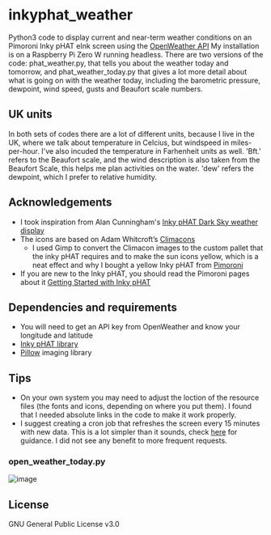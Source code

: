 # inkyphat_weather
Python3 code to display current and near-term weather conditions on an Pimoroni Inky pHAT eInk screen using the [OpenWeather API](https://openweathermap.org/) My installation is on a Raspberry Pi Zero W running headless. There are two versions of the code: phat_weather.py, that tells you about the weather today and tomorrow, and phat_weather_today.py that gives a lot more detail about what is going on with the weather today, including the barometric pressure, dewpoint, wind speed, gusts and Beaufort scale numbers.

## UK units
In both sets of codes there are a lot of different units, because I live in the UK, where we talk about temperature in Celcius, but windspeed in miles-per-hour. I've also incuded the temperature in Farhenheit units as well.  'Bft.' refers to the Beaufort scale, and the wind description is also taken from the Beaufort Scale, this helps me plan activities on the water. 'dew' refers the dewpoint, which I prefer to relative humidity.

## Acknowledgements
- I took inspiration from Alan Cunningham's [Inky pHAT Dark Sky weather display](https://github.com/AlanCunningham/inkyphat-darksky-weather-display/) 
- The icons are based on Adam Whitcroft’s [Climacons](http://adamwhitcroft.com/climacons/)
  - I used Gimp to convert the Climacon images to the custom pallet that the inky pHAT requires and to make the sun icons yellow, which is a neat effect and why I bought a yellow Inky pHAT from [Pimoroni](https://shop.pimoroni.com/products/inky-phat)
- If you are new to the Inky pHAT, you should read the Pimoroni pages about it [Getting Started with Inky pHAT](https://learn.pimoroni.com/tutorial/sandyj/getting-started-with-inky-phat)

## Dependencies and requirements
- You will need to get an API key from OpenWeather and know your longitude and latitude
- [Inky pHAT library](https://github.com/pimoroni/inky)
- [Pillow](https://pillow.readthedocs.io/en/stable/) imaging library

## Tips
- On your own system you may need to adjust the loction of the resource files (the fonts and icons, depending on where you put them). I found that I needed absolute links in the code to make it work properly.
- I suggest creating a cron job that refreshes the screen every 15 minutes with new data. This is a lot simpler than it sounds, check [here](https://www.ostechnix.com/a-beginners-guide-to-cron-jobs/) for guidance. I did not see any benefit to more frequent requests.


### open_weather_today.py
![image](weather_today.png)

## License

GNU General Public License v3.0
